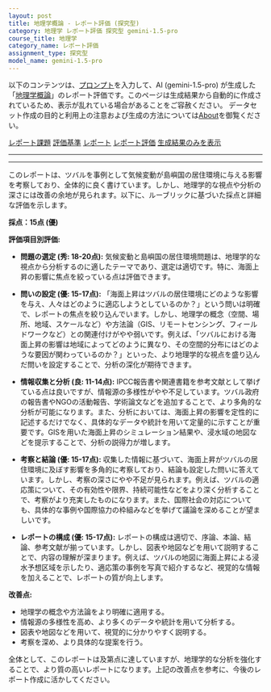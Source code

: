 ```yaml
---
layout: post
title: 地理学概論 - レポート評価 (探究型)
category: 地理学 レポート評価 探究型 gemini-1.5-pro
course_title: 地理学
category_name: レポート評価
assignment_type: 探究型
model_name: gemini-1.5-pro
---
```


以下のコンテンツは、[プロンプト](https://github.com/takedatoshiyuki/synthetic_assignments/tree/main/generated/地理学/gemini-1.5-pro/prompt_レポート評価-探究型.md)を入力して、AI (gemini-1.5-pro) が生成した「[地理学概論](/contents/地理学/)」のレポート評価です。このページは生成結果から自動的に作成されているため、表示が乱れている場合があることをご容赦ください。
データセット作成の目的と利用上の注意および生成の方法については[About](/About)を御覧ください。

[レポート課題](../レポート課題-探究型)
[評価基準](../評価基準-探究型)
[レポート](../レポート-探究型)
[レポート評価](../レポート評価-探究型)
[生成結果のみを表示](https://github.com/takedatoshiyuki/synthetic_assignments/tree/main/generated/地理学/gemini-1.5-pro/レポート評価-探究型.md)
  

***
***
  
このレポートは、ツバルを事例として気候変動が島嶼国の居住環境に与える影響を考察しており、全体的に良く書けています。しかし、地理学的な視点や分析の深さには改善の余地が見られます。以下に、ルーブリックに基づいた採点と詳細な評価を示します。

**採点：15点 (優)**

**評価項目別評価:**

* **問題の選定 (秀: 18-20点):** 気候変動と島嶼国の居住環境問題は、地理学的な視点から分析するのに適したテーマであり、選定は適切です。特に、海面上昇の影響に焦点を絞っている点は評価できます。

* **問いの設定 (優: 15-17点):**  「海面上昇はツバルの居住環境にどのような影響を与え、人々はどのように適応しようとしているのか？」という問いは明確で、レポートの焦点を絞り込んでいます。しかし、地理学の概念（空間、場所、地域、スケールなど）や方法論（GIS、リモートセンシング、フィールドワークなど）との関連付けがやや弱いです。例えば、「ツバルにおける海面上昇の影響は地域によってどのように異なり、その空間的分布にはどのような要因が関わっているのか？」といった、より地理学的な視点を盛り込んだ問いを設定することで、分析の深化が期待できます。

* **情報収集と分析 (良: 11-14点):** IPCC報告書や関連書籍を参考文献として挙げている点は良いですが、情報源の多様性がやや不足しています。ツバル政府の報告書やNGOの活動報告、学術論文などを追加することで、より多角的な分析が可能になります。また、分析においては、海面上昇の影響を定性的に記述するだけでなく、具体的なデータや統計を用いて定量的に示すことが重要です。GISを用いた海面上昇のシミュレーション結果や、浸水域の地図などを提示することで、分析の説得力が増します。

* **考察と結論 (優: 15-17点):**  収集した情報に基づいて、海面上昇がツバルの居住環境に及ぼす影響を多角的に考察しており、結論も設定した問いに答えています。しかし、考察の深さにやや不足が見られます。例えば、ツバルの適応策について、その有効性や限界、持続可能性などをより深く分析することで、考察がより充実したものになります。また、国際社会の対応についても、具体的な事例や国際協力の枠組みなどを挙げて議論を深めることが望ましいです。

* **レポートの構成 (優: 15-17点):** レポートの構成は適切で、序論、本論、結論、参考文献が揃っています。しかし、図表や地図などを用いて説明することで、内容の理解が深まります。例えば、ツバルの地図に海面上昇による浸水予想区域を示したり、適応策の事例を写真で紹介するなど、視覚的な情報を加えることで、レポートの質が向上します。


**改善点:**

* 地理学の概念や方法論をより明確に適用する。
* 情報源の多様性を高め、より多くのデータや統計を用いて分析する。
* 図表や地図などを用いて、視覚的に分かりやすく説明する。
* 考察を深め、より具体的な提案を行う。


全体として、このレポートは及第点に達していますが、地理学的な分析を強化することで、より質の高いレポートになります。上記の改善点を参考に、今後のレポート作成に活かしてください。
